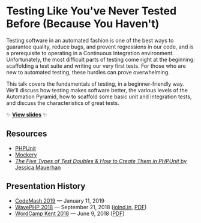 # Testing Like You've Never Tested Before (Because You Haven't)

Testing software in an automated fashion is one of the best ways to guarantee quality, reduce bugs, and prevent regressions in our code, and is a prerequisite to operating in a Continuous Integration environment. Unfortunately, the most difficult parts of testing come right at the beginning: scaffolding a test suite and writing our very first tests. For those who are new to automated testing, these hurdles can prove overwhelming.

This talk covers the fundamentals of testing, in a beginner-friendly way. We'll discuss how testing makes software better, the various levels of the Automation Pyramid, how to scaffold some basic unit and integration tests, and discuss the characteristics of great tests.

:sparkles: **[View slides](http://stevegrunwell.github.io/intro-to-testing)** :sparkles:

## Resources

* [PHPUnit](https://phpunit.de/)
* [Mockery](http://docs.mockery.io/en/latest/)
* [_The Five Types of Test Doubles & How to Create Them in PHPUnit_ by Jessica Mauerhan](https://jmauerhan.wordpress.com/2018/10/04/the-5-types-of-test-doubles-and-how-to-create-them-in-phpunit/)

## Presentation History

* [CodeMash 2019](https://codemash.org) — January 11, 2019
* [WavePHP 2018](https://wavephp.com/) — September 21, 2018 ([joind.in](https://joind.in/talk/fc19f), [PDF](https://github.com/stevegrunwell/intro-to-testing/releases/download/wavephp-2018/slides.pdf))
* [WordCamp Kent 2018](https://2018.kent.wordcamp.org/) — June 9, 2018 ([PDF](https://github.com/stevegrunwell/intro-to-testing/releases/download/wordcamp-kent-2018/slides.pdf))
